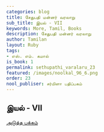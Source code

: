 ```yaml
---
categories: blog
title: சேதுபதி மன்னர் வரலாறு
sub_title: இயல் - VII
keywords: More, Tamil, Books
description: சேதுபதி மன்னர் வரலாறு
author: Tamilan
layout: Ruby
tags:
- எஸ். எம். கமால்
is_book: 1
permalink: sethupathi_varalaru_23
featured: /images/noolkal_96_6.png
order: 23
nool_publiser: சர்மிளா பதிப்பகம்
---
```



## இயல் - VII

[அடுத்த பக்கம்](sethupathi_varalaru_24)